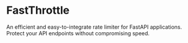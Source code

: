 # FastThrottle
An efficient and easy-to-integrate rate limiter for FastAPI applications. Protect your API endpoints without compromising speed.
